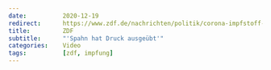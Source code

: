 ```yaml
---
date:          2020-12-19
redirect:      https://www.zdf.de/nachrichten/politik/corona-impfstoff-zulassung-kritik-ludwig-100.html
title:         ZDF
subtitle:      "'Spahn hat Druck ausgeübt'"
categories:    Video
tags:          [zdf, impfung]
---
```


